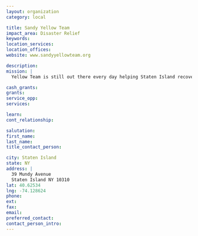 ```yaml
---
layout: organization
category: local

title: Sandy Yellow Team
impact_area: Disaster Relief
keywords: 
location_services: 
location_offices: 
website: www.sandyyellowteam.org

description: 
mission: |
  Yellow Team is still out there every day helping Staten Island recover from Hurricane Sandy. With Farid & Taylor continuing to lead the way, and with the whole team rallying behind them, Yellow Team has developed relationships with other grassroots relief organizations all over the island. They’ve even gone so far as to develop a custom app, Disaster Dispatcher <http://www.disasterdispatcher.com>, for tracking volunteers and managing resident needs. Moving forward with the best interests of local residents at the core of their approach, Yellow Team is committed to long term recovery efforts. Staten Island residents, you can count on seeing their bright yellow t-shirts for months to come!

cash_grants: 
grants: 
service_opp: 
services: 

learn: 
cont_relationship: 

salutation: 
first_name: 
last_name: 
title_contact_person: 

city: Staten Island
state: NY
address: |
  39 Mundy Avenue    
  Staten Island NY 10310
lat: 40.62534
lng: -74.128624
phone: 
ext: 
fax: 
email: 
preferred_contact: 
contact_person_intro: 
---
```

